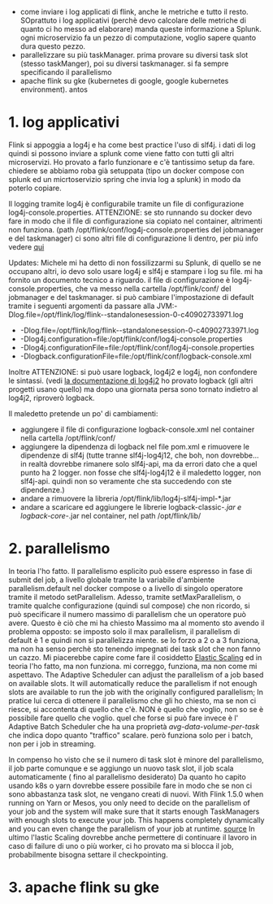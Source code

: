 - come inviare i log applicati di flink, anche le metriche e tutto il resto. SOprattuto i log applicativi (perchè devo calcolare delle metriche di quanto ci ho messo ad elaborare)
manda queste informazione a Splunk. ogni microservizio fa un pezzo di computazione, voglio sapere quanto dura questo pezzo.
- parallelizzare su più taskManager. prima provare su diversi task slot (stesso taskManger), poi su diversi taskmanager.
si fa sempre specificando il parallelismo
- apache flink su gke (kubernetes di google, google kubernetes environment). antos

# 1. log applicativi
Flink si appoggia a log4j e ha come best practice l'uso di slf4j. i dati di log quindi si possono inviare a splunk come viene fatto con tutti gli altri microservizi.
Ho provato a farlo funzionare e c'è tantissimo setup da fare. chiedere se abbiamo roba già setuppata (tipo un docker compose con splunk ed un micrtoservizio spring che invia log a splunk) in modo da poterlo copiare.

Il logging tramite log4j è configurabile tramite un file di configurazione log4j-console.properties. ATTENZIONE: se sto runnando su docker devo fare in modo che il file di configurazione sia copiato nel container, altrimenti non funziona.
(path /opt/flink/conf/log4j-console.properties del jobmanager e del taskmanager)
ci sono altri file di configurazione li dentro, per più info vedere [qui](https://nightlies.apache.org/flink/flink-docs-release-1.18/docs/deployment/advanced/logging/#configuring-log4j-2)

Updates: Michele mi ha detto di non fossilizzarmi su Splunk, di quello se ne occupano altri, io devo solo usare log4j e slf4j e stampare i log su file. mi ha fornito un documento tecnico a riguardo.
il file di configurazione è log4j-console.properties, che va messo nella cartella /opt/flink/conf/ del jobmanager e del taskmanager. si può cambiare l'impostazione di default tramite i seguenti argomenti da passare alla JVM:-Dlog.file=/opt/flink/log/flink--standalonesession-0-c40902733971.log
- -Dlog.file=/opt/flink/log/flink--standalonesession-0-c40902733971.log
- -Dlog4j.configuration=file:/opt/flink/conf/log4j-console.properties
- -Dlog4j.configurationFile=file:/opt/flink/conf/log4j-console.properties
- -Dlogback.configurationFile=file:/opt/flink/conf/logback-console.xml

Inoltre ATTENZIONE: si può usare logback, log4j2 e log4j, non confondere le sintassi.
(vedi [la documentazione di log4j2](https://logging.apache.org/log4j/2.x/manual/configuration.html)
ho provato logback (gli altri progetti usano quello) ma dopo una giornata persa sono tornato indietro al log4j2, riproverò logback.

Il maledetto pretende un po' di cambiamenti:
- aggiungere il file di configurazione logback-console.xml nel container nella cartella /opt/flink/conf/
- aggiungere la dipendenza di logback nel file pom.xml e rimuovere le dipendenze di slf4j (tutte tranne slf4j-log4j12, che boh, non dovrebbe... in realtà dovrebbe rimanere solo slf4j-api, ma da errori dato che a quel punto ha 2 logger.
non fosse che slf4j-log4j12 è il maledetto logger, non slf4j-api. quindi non so veramente che sta succedendo con ste dipendenze.)
- andare a rimuovere la libreria /opt/flink/lib/log4j-slf4j-impl-*.jar
- andare a scaricare ed aggiungere le librerie logback-classic-*.jar e logback-core-*.jar nel container, nel path /opt/flink/lib/

# 2. parallelismo
In teoria l'ho fatto.
Il parallelismo esplicito può essere espresso in fase di submit del job, a livello globale tramite la variabile d'ambiente parallelism.default nel docker compose o a livello di singolo operatore tramite il metodo setParallelism.
Adesso, tramite setMaxParallelism, o tramite qualche configurazione (quindi sul compose) che non ricordo, si può specificare il numero massimo di parallelism che un operatore può avere.
Questo è ciò che mi ha chiesto Massimo ma al momento sto avendo il problema opposto: se imposto solo il max parallelism, il parallelism di default è 1 e quindi non si parallelizza niente.
se lo forzo a 2 o a 3 funziona, ma non ha senso perchè sto tenendo impegnati dei task slot che non fanno un cazzo.
Mi piacerebbe capire come fare il cosiddetto [Elastic Scaling](https://nightlies.apache.org/flink/flink-docs-release-1.18/docs/deployment/elastic_scaling/#adaptive-scheduler) ed in teoria l'ho fatto, ma non funziona.
mi correggo, funziona, ma non come mi aspettavo.
The Adaptive Scheduler can adjust the parallelism of a job based on available slots. It will automatically reduce the parallelism if not enough slots are available to run the job with the originally configured parallelism;
In pratice lui cerca di ottenere il parallelismo che gli ho chiesto, ma se non ci riesce, si accontenta di quello che c'è. NON è quello che voglio, non so se è possibile fare quello che voglio.
quel che forse si può fare invece è l' Adaptive Batch Scheduler che ha una proprietà _avg-data-volume-per-task_ che indica dopo quanto "traffico" scalare. però funziona solo per i batch, non per i job in streaming.


In compenso ho visto che se il numero di task slot è minore del parallelismo, il job parte comunque e se aggiungo un nuovo task slot, il job scala automaticamente ( fino al parallelismo desiderato)
Da quanto ho capito usando k8s o yarn dovrebbe essere possibile fare in modo che se non ci sono abbastanza task slot, ne vengano creati di nuovi.
With Flink 1.5.0 when running on Yarn or Mesos, you only need to decide on the parallelism of your job and the system will make sure that it starts enough TaskManagers with enough slots to execute your job. This happens completely dynamically and you can even change the parallelism of your job at runtime.
[source](https://stackoverflow.com/questions/50719147/apache-flink-guideliness-for-setting-parallelism)
In ultimo l'lastic Scaling dovrebbe anche permettere di continuare il lavoro in caso di failure di uno o più worker, ci ho provato ma si blocca il job, probabilmente bisogna settare il checkpointing.

# 3. apache flink su gke

